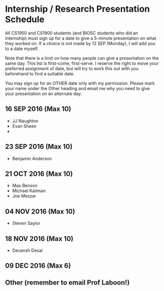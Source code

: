 # Internship / Research Presentation Schedule

All CS1950 and CS1900 students (and BIOSC students who did an internship) must sign up for a date to give a 5-minute presentation on what they worked on.  If a choice is not made by 12 SEP (Monday), I will add you to a date myself.

Note that there is a limit on how many people can give a presentation on the same day.  This list is first-come, first-serve.  I reserve the right to move your preferred assignment of date, but will try to work this out with you beforehand to find a suitable date.

You may sign up for an OTHER date only with my permission.  Please mark your name under the Other heading and email me why you need to give your presentation on an alternate day.

## 16 SEP 2016 (Max 10)
* JJ Naughton
* Evan Sheen
* 

## 23 SEP 2016 (Max 10)
* Benjamin Anderson

## 21 OCT 2016 (Max 10)
* Max Benson
* Michael Kaliman
* Joe Meszar

## 04 NOV 2016 (Max 10)
* Steven Saylor

## 18 NOV 2016 (Max 10)
* Devansh Desai

## 09 DEC 2016 (Max 6)

## Other (remember to email Prof Laboon!)
